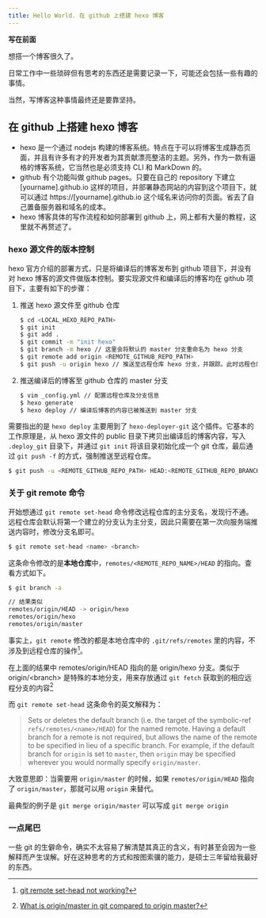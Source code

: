 ```yaml
---
title: Hello World. 在 github 上搭建 hexo 博客
---
```

**写在前面**

想搭一个博客很久了。

日常工作中一些琐碎但有思考的东西还是需要记录一下，可能还会包括一些有趣的事情。

当然，写博客这种事情最终还是要靠坚持。

## 在 github 上搭建 hexo 博客

* hexo 是一个通过 nodejs 构建的博客系统。特点在于可以将博客生成静态页面，并且有许多有才的开发者为其贡献漂亮整洁的主题。另外，作为一款有逼格的博客系统，它当然也是必须支持 CLI 和 MarkDown 的。
* github 有个功能叫做 github pages。只要在自己的 repository 下建立 [yourname].github.io 这样的项目，并部署静态网站的内容到这个项目下，就可以通过 https://[yourname].github.io 这个域名来访问你的页面。省去了自己置备服务器和域名的成本。
* hexo 博客具体的写作流程和如何部署到 github 上，网上都有大量的教程，这里就不再赘述了。

### hexo 源文件的版本控制

hexo 官方介绍的部署方式，只是将编译后的博客发布到 github 项目下，并没有对 hexo 博客的源文件做版本控制。要实现源文件和编译后的博客均在 github 项目下，主要有如下的步骤：

1. 推送 hexo 源文件至 github 仓库

   ```bash
   $ cd <LOCAL_HEXO_REPO_PATH>
   $ git init
   $ git add .
   $ git commit -m "init hexo"
   $ git branch -m hexo // 这里会将默认的 master 分支重命名为 hexo 分支
   $ git remote add origin <REMOTE_GITHUB_REPO_PATH>
   $ git push -u origin hexo // 推送至远程仓库 hexo 分支，并跟踪。此时远程仓库的主分支会变成 hexo
   ```

2. 推送编译后的博客至 github 仓库的 master 分支

   ```bash
   $ vim _config.yml // 配置远程仓库及分支信息
   $ hexo generate
   $ hexo deploy // 编译后博客的内容已被推送到 master 分支
   ```



需要指出的是 ``hexo deploy`` 主要用到了 ``hexo-deployer-git`` 这个插件。它基本的工作原理是，从 hexo 源文件的 public 目录下拷贝出编译后的博客内容，写入 ```.deploy_git``` 目录下，并通过 ```git init``` 将该目录初始化成一个 git 仓库，最后通过 ```git push -f``` 的方式，强制推送至远程仓库。

```bash
$ git push -u <REMOTE_GITHUB_REPO_PATH> HEAD:<REMOTE_GITHUB_REPO_BRANCH> -f
```

### 关于 git remote 命令

开始想通过 ``git remote set-head`` 命令修改远程仓库的主分支名，发现行不通。远程仓库会默认将第一个建立的分支认为主分支，因此只需要在第一次向服务端推送内容时，修改分支名即可。

```bash
$ git remote set-head <name> <branch>
```

这条命令修改的是**本地仓库**中，```remotes/<REMOTE_REPO_NAME>/HEAD``` 的指向。查看方式如下。

```bash
$ git branch -a

// 结果类似
remotes/origin/HEAD -> origin/hexo
remotes/origin/hexo
remotes/origin/master
```
事实上，```git remote``` 修改的都是本地仓库中的 ```.git/refs/remotes``` 里的内容，不涉及到远程仓库的操作[^1]。

[^1]: [git remote set-head not working?](http://git.661346.n2.nabble.com/git-remote-set-head-not-working-td4187465.html)

在上面的结果中 remotes/origin/HEAD 指向的是 origin/hexo 分支。类似于 origin/\<branch> 是特殊的本地分支，用来存放通过 ```git fetch``` 获取到的相应远程分支的内容[^2]

[^2]: [What is origin/master in git compared to origin master?](https://stackoverflow.com/questions/19321584/what-is-origin-master-in-git-compared-to-origin-master)

而 ```git remote set-head``` 这条命令的英文解释为：

> Sets or deletes the default branch (i.e. the target of the symbolic-ref `refs/remotes/<name>/HEAD`) for the named remote. Having a default branch for a remote is not required, but allows the name of the remote to be specified in lieu of a specific branch. For example, if the default branch for `origin` is set to `master`, then `origin` may be specified wherever you would normally specify `origin/master`.

大致意思即：当需要用 ```origin/master``` 的时候，如果 ```remotes/origin/HEAD``` 指向了 ```origin/master```，那就可以用 ```origin``` 来替代。

最典型的例子是  ```git merge origin/master``` 可以写成 ```git merge origin```

### 一点尾巴

一些 git 的生僻命令，确实不太容易了解清楚其真正的含义，有时甚至会因为一些解释而产生误解。好在这种思考的方式和按图索骥的能力，是硕士三年留给我最好的东西。